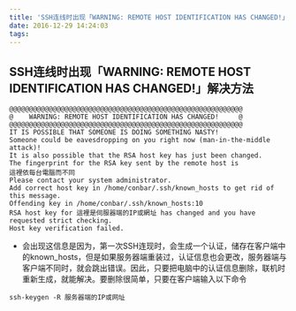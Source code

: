 ```yaml
---
title: 'SSH连线时出现「WARNING: REMOTE HOST IDENTIFICATION HAS CHANGED!」'
date: 2016-12-29 14:24:03
tags:
---
```

## SSH连线时出现「WARNING: REMOTE HOST IDENTIFICATION HAS CHANGED!」解决方法

```
@@@@@@@@@@@@@@@@@@@@@@@@@@@@@@@@@@@@@@@@@@@@@@@@@@@@@@@@@@@
@    WARNING: REMOTE HOST IDENTIFICATION HAS CHANGED!     @
@@@@@@@@@@@@@@@@@@@@@@@@@@@@@@@@@@@@@@@@@@@@@@@@@@@@@@@@@@@
IT IS POSSIBLE THAT SOMEONE IS DOING SOMETHING NASTY!
Someone could be eavesdropping on you right now (man-in-the-middle attack)!
It is also possible that the RSA host key has just been changed.
The fingerprint for the RSA key sent by the remote host is
這裡依每台電腦而不同
Please contact your system administrator.
Add correct host key in /home/conbar/.ssh/known_hosts to get rid of this message.
Offending key in /home/conbar/.ssh/known_hosts:10
RSA host key for 這裡是伺服器端的IP或網址 has changed and you have requested strict checking.
Host key verification failed.
```
* 会出现这信息是因为，第一次SSH连现时，会生成一个认证，储存在客户端中的known_hosts，但是如果服务器端重装过，认证信息也会更改，服务器端与客户端不同时，就会跳出错误。因此，只要把电脑中的认证信息删除，联机时重新生成，就能解决。要删除很简单，只要在客户端输入以下命令

```
ssh-keygen -R 服务器端的IP或网址
```
